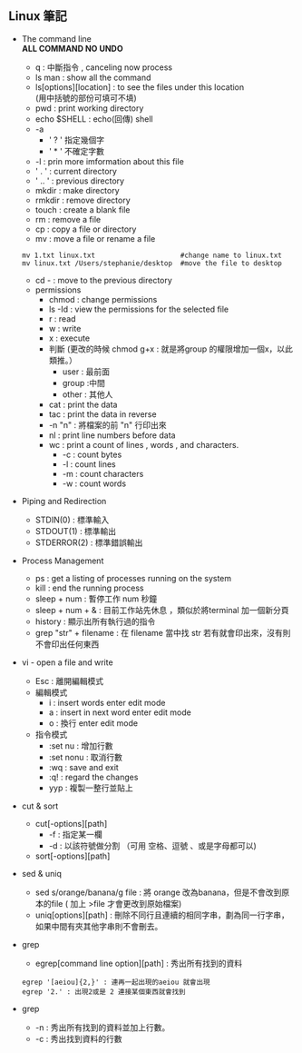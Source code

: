 ## Linux 筆記
* The command line  
**ALL COMMAND NO UNDO**
  * q : 中斷指令 , canceling now process
  * ls man : show all the command
  * ls[options][location] : to see the files under this location  
  (用中括號的部份可填可不填)
  * pwd : print working directory  
  * echo $SHELL : echo(回傳) shell  
  * -a  
    * ' ? ' 指定幾個字
    * ' * ' 不確定字數
  * -l : prin more imformation about this file
  * ' . ' : current directory
  * ' .. ' : previous directory
  * mkdir : make directory
  * rmkdir : remove directory
  * touch :  create a blank file
  * rm : remove a file
  * cp : copy a file or directory
  * mv : move a file or rename a file
  ```
  mv 1.txt linux.txt                     #change name to linux.txt
  mv linux.txt /Users/stephanie/desktop  #move the file to desktop
  ```
  * cd - : move to the previous directory
  * permissions
    * chmod : change permissions
    * ls -Id : view the permissions for the selected file
    * r : read
    * w : write
    * x : execute
    * 判斷 (更改的時候 chmod g+x : 就是將group 的權限增加一個x，以此類推。）
      * user : 最前面
      * group :中間
      * other : 其他人
    * cat : print the data
    * tac : print the data in reverse
    * -n "n" : 將檔案的前 "n" 行印出來
    * nl : print line numbers before data
    * wc : print a count of lines , words , and characters.
      * -c : count bytes
      * -l : count lines
      * -m : count characters
      * -w : count words
* Piping and Redirection
  * STDIN(0) : 標準輸入
  * STDOUT(1) : 標準輸出
  * STDERROR(2) : 標準錯誤輸出
* Process Management
  * ps : get a listing of processes running on the system
  * kill : end the running process
  * sleep + num : 暫停工作 num 秒鐘
  * sleep + num + & : 目前工作站先休息 ，類似於將terminal 加一個新分頁
  * history : 顯示出所有執行過的指令
  * grep "str" + filename : 在 filename 當中找 str 若有就會印出來，沒有則不會印出任何東西

* vi - open a file and write
  * Esc : 離開編輯模式
  * 編輯模式
    * i : insert words enter edit mode
    * a : insert in next word enter edit mode
    * o : 換行 enter edit mode
  * 指令模式
     * :set nu : 增加行數
     * :set nonu : 取消行數
     * :wq  : save and exit
     * :q! : regard the changes
     * yyp : 複製一整行並貼上
* cut & sort 
  * cut[-options][path]
    * -f :  指定某一欄
    * -d : 以該符號做分割 （可用 空格、逗號 、或是字母都可以)
  * sort[-options][path]
 
 * sed & uniq
   * sed s/orange/banana/g file : 將 orange 改為banana，但是不會改到原本的file
   ( 加上 >file 才會更改到原始檔案)
   * uniq[options][path] : 刪除不同行且連續的相同字串，劃為同一行字串，如果中間有夾其他字串則不會刪去。
 
 * grep
   * egrep[command line option]<pattern>[path] : 秀出所有找到的資料
   ```
   egrep '[aeiou]{2,}' : 連再一起出現的aeiou 就會出現
   egrep '2.' : 出現2或是 2 連接某個東西就會找到
   ```
 * grep
      * -n :  秀出所有找到的資料並加上行數。
      * -c :  秀出找到資料的行數


